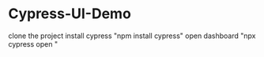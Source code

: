 # Cypress-UI-Demo
clone the project
install cypress "npm install cypress"
open dashboard "npx cypress open "
